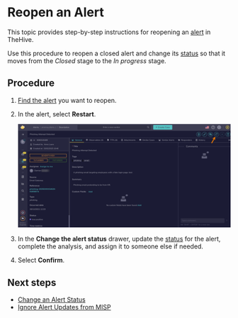 # Reopen an Alert

<!-- md:permission `manageAlert/reopen` -->

This topic provides step-by-step instructions for reopening an [alert](about-alerts.md) in TheHive.

Use this procedure to reopen a closed alert and change its [status](../../../administration/status/about-statuses.md) so that it moves from the *Closed* stage to the *In progress* stage.

<h2>Procedure</h2>

1. [Find the alert](./search-for-alerts/find-an-alert.md) you want to reopen.

2. In the alert, select **Restart**.

    ![Reopen an alert](../../../images/user-guides/analyst-corner/alerts/reopen-an-alert.png)

3. In the **Change the alert status** drawer, update the [status](change-status-alert.md) for the alert, complete the analysis, and assign it to someone else if needed.

4. Select **Confirm**.

<h2>Next steps</h2>

* [Change an Alert Status](change-status-alert.md)
* [Ignore Alert Updates from MISP](ignore-alert-updates-misp.md)